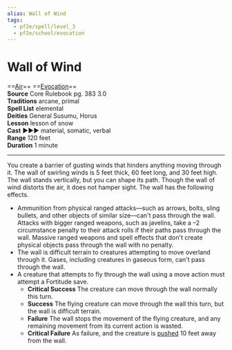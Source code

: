 ```yaml
---
alias: Wall of Wind  
tags:
  - pf2e/spell/level_3
  - pf2e/school/evocation
---
```


# Wall of Wind

==[Air](../../../Traits/Air.md)== ==[Evocation](../../../Traits/Evocation.md)==  
__Source__ Core Rulebook pg. 383 3.0  
**Traditions** arcane, primal  
**Spell List** elemental  
**Deities** General Susumu, Horus  
**Lesson** lesson of snow  
**Cast** ►►► material, somatic, verbal  
**Range** 120 feet  
**Duration** 1 minute

---

You create a barrier of gusting winds that hinders anything moving through it. The wall of swirling winds is 5 feet thick, 60 feet long, and 30 feet high. The wall stands vertically, but you can shape its path. Though the wall of wind distorts the air, it does not hamper sight. The wall has the following effects.

- Ammunition from physical ranged attacks—such as arrows, bolts, sling bullets, and other objects of similar size—can't pass through the wall. Attacks with bigger ranged weapons, such as javelins, take a –2 circumstance penalty to their attack rolls if their paths pass through the wall. Massive ranged weapons and spell effects that don't create physical objects pass through the wall with no penalty.
- The wall is difficult terrain to creatures attempting to move overland through it. Gases, including creatures in gaseous form, can't pass through the wall.
- A creature that attempts to fly through the wall using a move action must attempt a Fortitude save.
	- **Critical Success** The creature can move through the wall normally this turn.
	- **Success** The flying creature can move through the wall this turn, but the wall is difficult terrain.
	- **Failure** The wall stops the movement of the flying creature, and any remaining movement from its current action is wasted.
	- **Critical Failure** As failure, and the creature is [pushed](../../../Rules/Forced%20Movement.md) 10 feet away from the wall.
